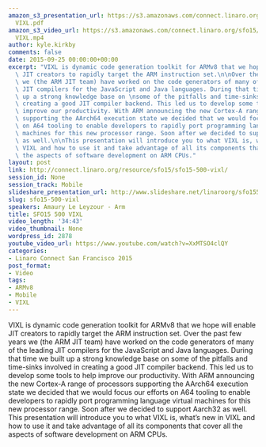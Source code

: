 ```yaml
---
amazon_s3_presentation_url: https://s3.amazonaws.com/connect.linaro.org/sfo15/Presentations/09-25-Friday/SFO15-500
  VIXL.pdf
amazon_s3_video_url: https://s3.amazonaws.com/connect.linaro.org/sfo15/Videos/09-25-Friday/SFO15-500
  VIXL.mp4
author: kyle.kirkby
comments: false
date: 2015-09-25 00:00:00+00:00
excerpt: "VIXL is dynamic code generation toolkit for ARMv8 that we hope will enable\
  \ JIT creators to rapidly target the ARM instruction set.\n\nOver the past few years\
  \ we (the ARM JIT team) have worked on the code generators of many of the leading\
  \ JIT compilers for the JavaScript and Java languages. During that time we built\
  \ up a strong knowledge base on \nsome of the pitfalls and time-sinks involved in\
  \ creating a good JIT compiler backend. This led us to develop some tools to help\
  \ improve our productivity. With ARM announcing the new Cortex-A range of processors\
  \ supporting the AArch64 execution state we decided that we would focus our efforts\
  \ on A64 tooling to enable developers to rapidly port programming language virtual\
  \ machines for this new processor range. Soon after we decided to support Aarch32\
  \ as well.\n\nThis presentation will introduce you to what VIXL is, what’s new in\
  \ VIXL and how to use it and take advantage of all its components that cover all\
  \ the aspects of software development on ARM CPUs."
layout: post
link: http://connect.linaro.org/resource/sfo15/sfo15-500-vixl/
session_id: None
session_track: Mobile
slideshare_presentation_url: http://www.slideshare.net/linaroorg/sfo15500-vixl
slug: sfo15-500-vixl
speakers: Amaury Le Leyzour - Arm
title: SFO15 500 VIXL
video_length: '34:43'
video_thumbnail: None
wordpress_id: 2878
youtube_video_url: https://www.youtube.com/watch?v=XxMTSO4clQY
categories:
- Linaro Connect San Francisco 2015
post_format:
- Video
tags:
- ARMv8
- Mobile
- VIXL
---
```


VIXL is dynamic code generation toolkit for ARMv8 that we hope will enable JIT creators to rapidly target the ARM instruction set.
Over the past few years we (the ARM JIT team) have worked on the code generators of many of the leading JIT compilers for the JavaScript and Java languages. During that time we built up a strong knowledge base on some of the pitfalls and time-sinks involved in creating a good JIT compiler backend. This led us to develop some tools to help improve our productivity. With ARM announcing the new Cortex-A range of processors supporting the AArch64 execution state we decided that we would focus our efforts on A64 tooling to enable developers to rapidly port programming language virtual machines for this new processor range. Soon after we decided to support Aarch32 as well.
This presentation will introduce you to what VIXL is, what’s new in VIXL and how to use it and take advantage of all its components that cover all the aspects of software development on ARM CPUs.

